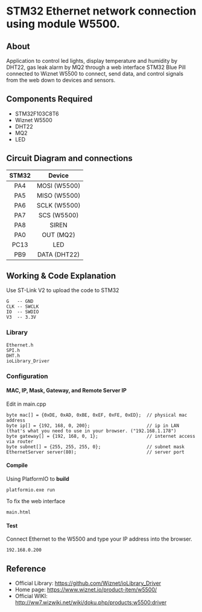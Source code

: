 # STM32 Ethernet network connection using module W5500.
## About
Application to control led lights, display temperature and humidity by DHT22, gas leak alarm by MQ2 through a web interface
STM32 Blue Pill connected to Wiznet W5500 to connect, send data, and control signals from the web down to devices and sensors.

## Components Required
* STM32F103C8T6
* Wiznet W5500
* DHT22
* MQ2
* LED

## Circuit Diagram and connections
| STM32  | Device  |
|:---------:|:---------:|
| PA4  | MOSI (W5500) | 
| PA5  | MISO (W5500) |
| PA6  | SCLK (W5500) |
| PA7  | SCS (W5500) |
| PA8  | SIREN |
| PA0  | OUT (MQ2) |
| PC13 | LED |
| PB9  | DATA (DHT22) |



## Working & Code Explanation
Use ST-Link V2 to upload the code to STM32
```
G   -- GND
CLK -- SWCLK
IO  -- SWDIO
V3  -- 3.3V
```
### Library
```
Ethernet.h
SPI.h
DHT.h
ioLibrary_Driver
```
### Configuration
#### MAC, IP, Mask, Gateway, and Remote Server IP
Edit in main.cpp
```
byte mac[] = {0xDE, 0xAD, 0xBE, 0xEF, 0xFE, 0xED};  // physical mac address
byte ip[] = {192, 168, 0, 200};                     // ip in LAN (that's what you need to use in your browser. ("192.168.1.178")
byte gateway[] = {192, 168, 0, 1};                  // internet access via router
byte subnet[] = {255, 255, 255, 0};                 // subnet mask
EthernetServer server(80);                          // server port
```

#### Compile
Using PlatformIO to **build**
```
platformio.exe run
```
To fix the web interface
```
main.html
```
#### Test
Connect Ethernet to the W5500 and type your IP address into the browser.
```
192.168.0.200
```
## Reference
* Official Library: https://github.com/Wiznet/ioLibrary_Driver
* Home page: https://www.wiznet.io/product-item/w5500/
* Official WIKI: http://ww7.wizwiki.net/wiki/doku.php/products:w5500:driver


